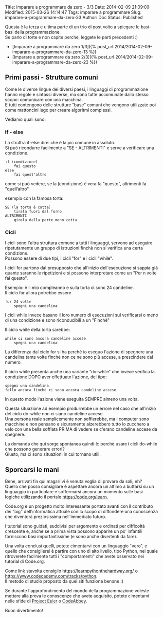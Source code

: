 Title: Imparare a programmare da zero - 3/3
Date: 2014-02-09 21:09:00
Modified: 2015-03-26 14:14:47
Tags: imparare a programmare
Slug: imparare-a-programmare-da-zero-33
Author: Doc
Status: Published

Questa è la terza e ultima parte di un trio di post volto a spiegare le
basi-basi della programmazione.  
Se parlo di torte e non capite perchè, leggete le parti precedenti :)  

* [Imparare a programmare da zero 1/3]({% post_url 2014/2014-02-09-imparare-a-programmare-da-zero-13 %})
* [Imparare a programmare da zero 2/3]({% post_url 2014/2014-02-09-imparare-a-programmare-da-zero-23 %})

Primi passi - Strutture comuni
------------------------------

Come le diverse lingue dei diversi paesi, i linguaggi di programmazione
hanno regole e sintassi diverse, ma sono tutte accomunate dallo stesso
scopo: comunicare con una macchina.  
E tutti contengono delle strutture "base" comuni che vengono utilizzate
poi come mattoncini lego per creare algoritmi complessi.

Vediamo quali sono:

### if - else

La struttra if-else direi che è la più comune in assoluto.  
Si può ricondurre facilmente a "SE - ALTRIMENTI" e serve a verificare
una condizione.

    if (condizione)
        fai questo
    else
        fai quest'altro

come si può vedere, se la (condizione) è vera fa "questo", altrimenti fa
"quell'altro"

esempio con la famosa torta:

    SE (la torta è cotta)
        tirala fuori dal forno
    ALTRIMENTI
        girala dalla parte meno cotta

### Cicli

I cicli sono l'altra struttura comune a tutti i linguaggi, servono ad
eseguire ripetutamente un gruppo di istruzioni finchè non si verifica
una certa condizione.  
Possono essere di due tipi, i cicli "for" e i cicli "while".

I cicli for partono dal presupposto che all'inizio dell'esecuzione si
sappia già quante saranno le ripetizioni e si possono interpretare come
un "Per n volte fai questo".

Esempio: è il mio compleanno e sulla torta ci sono 24 candeline.  
Il ciclo for allora potrebbe essere

    for 24 volte
        spegni una candelina

I cicli while invece basano il loro numero di esecuzioni sul verificarsi
o meno di una condizione e sono riconducibili a un "Finchè"

Il ciclo while della torta sarebbe:

    while ci sono ancora candeline accese
        spegni una candelina

La differenza dal ciclo for si ha perchè io eseguo l'azione di spegnere
una candelina tante volte finchè non ce ne sono più accese, a
prescindere dal numero.

Il ciclo while presenta anche una variante "do-while" che invece
verifica la condizione DOPO aver effettuato l'azione, del tipo:

    spegni una candelina
    fallo ancora finchè ci sono ancora candeline accese

In questo modo l'azione viene eseguita SEMPRE almeno una volta.

Questa situazione ad esempio produrrebbe un errore nel caso che
all'inizio del ciclo do-while non ci siano candeline accese.  
Una persona reale semplicemente non soffierebbe, ma i computer sono
macchine e non pensano e sicuramente alzerebbero tutto lo zucchero a
velo con una bella soffiata PRIMA di vedere se c'erano candeline accese
da spegnere.

La domanda che qui sorge spontanea quindi è: perchè usare i cicli
do-while che possono generare errori?  
Giusto, ma ci sono situazioni in cui tornano utili.

Sporcarsi le mani
-----------------

Bene, arrivati fin qui magari vi è venuta voglia di provare da soli,
eh?  
Quello che posso consigliare è aspettare ancora un attimo a buttarsi su
un linguaggio in particolare e soffermarsi ancora un momento sulle basi
logiche utilizzando il portale <https://code.org/learn>.

Code.org è un progetto molto interessante portato avanti con il
contributo dei "big" dell'informatica attuale con lo scopo di diffondere
una conoscenza che diventerà preziosissima nell'immediato futuro.

I tutorial sono guidati, suddivisi per argomento e ordinati per
difficoltà crescente e, anche se a prima vista possono apparire un po'
infantili forniscono basi importantissime (e sono anche divertenti da
fare).

Una volta conclusi quelli, potete cimentarvi con un linguaggio "vero", e
quello che consiglierei è partire con uno di alto livello, tipo Python,
nel quale ritroverete facilmente tutti i "comportamenti" che avete
osservato nei tutorial di Code.org.

Come link stavolta consiglio <https://learnpythonthehardway.org/> o
<https://www.codecademy.com/tracks/python>.  
Il metodo di studio proposto da quei siti funziona benone :)

Se durante l'approfondimento del mondo della programmazione voleste
mettere alla prova le conoscenze che avete acquisito, potete cimentarvi
nelle sfide di [Project Euler](https://projecteuler.net/problems) o
[CodeAbbey](https://codeabbey.com/).

Buon divertimento!
